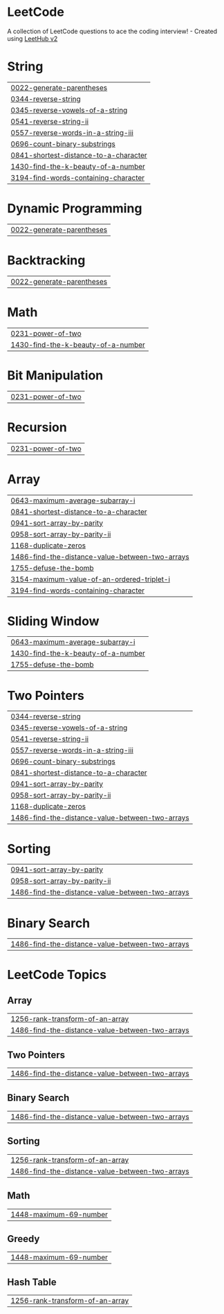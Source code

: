 # LeetCode
A collection of LeetCode questions to ace the coding interview! - Created using [LeetHub v2](https://github.com/arunbhardwaj/LeetHub-2.0)


# String
|  |
| ------- |
| [0022-generate-parentheses](https://github.com/Vinod-07/LeetCode/tree/master/0022-generate-parentheses) |
| [0344-reverse-string](https://github.com/Vinod-07/LeetCode/tree/master/0344-reverse-string) |
| [0345-reverse-vowels-of-a-string](https://github.com/Vinod-07/LeetCode/tree/master/0345-reverse-vowels-of-a-string) |
| [0541-reverse-string-ii](https://github.com/Vinod-07/LeetCode/tree/master/0541-reverse-string-ii) |
| [0557-reverse-words-in-a-string-iii](https://github.com/Vinod-07/LeetCode/tree/master/0557-reverse-words-in-a-string-iii) |
| [0696-count-binary-substrings](https://github.com/Vinod-07/LeetCode/tree/master/0696-count-binary-substrings) |
| [0841-shortest-distance-to-a-character](https://github.com/Vinod-07/LeetCode/tree/master/0841-shortest-distance-to-a-character) |
| [1430-find-the-k-beauty-of-a-number](https://github.com/Vinod-07/LeetCode/tree/master/1430-find-the-k-beauty-of-a-number) |
| [3194-find-words-containing-character](https://github.com/Vinod-07/LeetCode/tree/master/3194-find-words-containing-character) |
# Dynamic Programming
|  |
| ------- |
| [0022-generate-parentheses](https://github.com/Vinod-07/LeetCode/tree/master/0022-generate-parentheses) |
# Backtracking
|  |
| ------- |
| [0022-generate-parentheses](https://github.com/Vinod-07/LeetCode/tree/master/0022-generate-parentheses) |
# Math
|  |
| ------- |
| [0231-power-of-two](https://github.com/Vinod-07/LeetCode/tree/master/0231-power-of-two) |
| [1430-find-the-k-beauty-of-a-number](https://github.com/Vinod-07/LeetCode/tree/master/1430-find-the-k-beauty-of-a-number) |
# Bit Manipulation
|  |
| ------- |
| [0231-power-of-two](https://github.com/Vinod-07/LeetCode/tree/master/0231-power-of-two) |
# Recursion
|  |
| ------- |
| [0231-power-of-two](https://github.com/Vinod-07/LeetCode/tree/master/0231-power-of-two) |
# Array
|  |
| ------- |
| [0643-maximum-average-subarray-i](https://github.com/Vinod-07/LeetCode/tree/master/0643-maximum-average-subarray-i) |
| [0841-shortest-distance-to-a-character](https://github.com/Vinod-07/LeetCode/tree/master/0841-shortest-distance-to-a-character) |
| [0941-sort-array-by-parity](https://github.com/Vinod-07/LeetCode/tree/master/0941-sort-array-by-parity) |
| [0958-sort-array-by-parity-ii](https://github.com/Vinod-07/LeetCode/tree/master/0958-sort-array-by-parity-ii) |
| [1168-duplicate-zeros](https://github.com/Vinod-07/LeetCode/tree/master/1168-duplicate-zeros) |
| [1486-find-the-distance-value-between-two-arrays](https://github.com/Vinod-07/LeetCode/tree/master/1486-find-the-distance-value-between-two-arrays) |
| [1755-defuse-the-bomb](https://github.com/Vinod-07/LeetCode/tree/master/1755-defuse-the-bomb) |
| [3154-maximum-value-of-an-ordered-triplet-i](https://github.com/Vinod-07/LeetCode/tree/master/3154-maximum-value-of-an-ordered-triplet-i) |
| [3194-find-words-containing-character](https://github.com/Vinod-07/LeetCode/tree/master/3194-find-words-containing-character) |
# Sliding Window
|  |
| ------- |
| [0643-maximum-average-subarray-i](https://github.com/Vinod-07/LeetCode/tree/master/0643-maximum-average-subarray-i) |
| [1430-find-the-k-beauty-of-a-number](https://github.com/Vinod-07/LeetCode/tree/master/1430-find-the-k-beauty-of-a-number) |
| [1755-defuse-the-bomb](https://github.com/Vinod-07/LeetCode/tree/master/1755-defuse-the-bomb) |
# Two Pointers
|  |
| ------- |
| [0344-reverse-string](https://github.com/Vinod-07/LeetCode/tree/master/0344-reverse-string) |
| [0345-reverse-vowels-of-a-string](https://github.com/Vinod-07/LeetCode/tree/master/0345-reverse-vowels-of-a-string) |
| [0541-reverse-string-ii](https://github.com/Vinod-07/LeetCode/tree/master/0541-reverse-string-ii) |
| [0557-reverse-words-in-a-string-iii](https://github.com/Vinod-07/LeetCode/tree/master/0557-reverse-words-in-a-string-iii) |
| [0696-count-binary-substrings](https://github.com/Vinod-07/LeetCode/tree/master/0696-count-binary-substrings) |
| [0841-shortest-distance-to-a-character](https://github.com/Vinod-07/LeetCode/tree/master/0841-shortest-distance-to-a-character) |
| [0941-sort-array-by-parity](https://github.com/Vinod-07/LeetCode/tree/master/0941-sort-array-by-parity) |
| [0958-sort-array-by-parity-ii](https://github.com/Vinod-07/LeetCode/tree/master/0958-sort-array-by-parity-ii) |
| [1168-duplicate-zeros](https://github.com/Vinod-07/LeetCode/tree/master/1168-duplicate-zeros) |
| [1486-find-the-distance-value-between-two-arrays](https://github.com/Vinod-07/LeetCode/tree/master/1486-find-the-distance-value-between-two-arrays) |
# Sorting
|  |
| ------- |
| [0941-sort-array-by-parity](https://github.com/Vinod-07/LeetCode/tree/master/0941-sort-array-by-parity) |
| [0958-sort-array-by-parity-ii](https://github.com/Vinod-07/LeetCode/tree/master/0958-sort-array-by-parity-ii) |
| [1486-find-the-distance-value-between-two-arrays](https://github.com/Vinod-07/LeetCode/tree/master/1486-find-the-distance-value-between-two-arrays) |
# Binary Search
|  |
| ------- |
| [1486-find-the-distance-value-between-two-arrays](https://github.com/Vinod-07/LeetCode/tree/master/1486-find-the-distance-value-between-two-arrays) |
<!---LeetCode Topics Start-->
# LeetCode Topics
## Array
|  |
| ------- |
| [1256-rank-transform-of-an-array](https://github.com/Vinod-07/LeetCode/tree/master/1256-rank-transform-of-an-array) |
| [1486-find-the-distance-value-between-two-arrays](https://github.com/Vinod-07/LeetCode/tree/master/1486-find-the-distance-value-between-two-arrays) |
## Two Pointers
|  |
| ------- |
| [1486-find-the-distance-value-between-two-arrays](https://github.com/Vinod-07/LeetCode/tree/master/1486-find-the-distance-value-between-two-arrays) |
## Binary Search
|  |
| ------- |
| [1486-find-the-distance-value-between-two-arrays](https://github.com/Vinod-07/LeetCode/tree/master/1486-find-the-distance-value-between-two-arrays) |
## Sorting
|  |
| ------- |
| [1256-rank-transform-of-an-array](https://github.com/Vinod-07/LeetCode/tree/master/1256-rank-transform-of-an-array) |
| [1486-find-the-distance-value-between-two-arrays](https://github.com/Vinod-07/LeetCode/tree/master/1486-find-the-distance-value-between-two-arrays) |
## Math
|  |
| ------- |
| [1448-maximum-69-number](https://github.com/Vinod-07/LeetCode/tree/master/1448-maximum-69-number) |
## Greedy
|  |
| ------- |
| [1448-maximum-69-number](https://github.com/Vinod-07/LeetCode/tree/master/1448-maximum-69-number) |
## Hash Table
|  |
| ------- |
| [1256-rank-transform-of-an-array](https://github.com/Vinod-07/LeetCode/tree/master/1256-rank-transform-of-an-array) |
<!---LeetCode Topics End-->